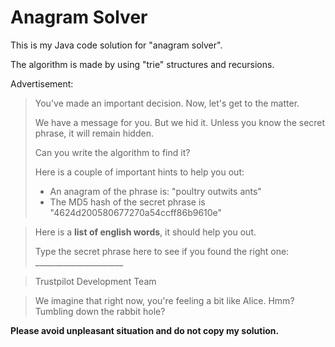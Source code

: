 # Anagram Solver



This is my Java code solution for "anagram solver".

The algorithm is made by using "trie" structures and recursions.

Advertisement:

>You've made an important decision. Now, let's get to the matter.
>
>We have a message for you. But we hid it. 
>Unless you know the secret phrase, it will remain hidden.
>
>Can you write the algorithm to find it?
>
>Here is a couple of important hints to help you out:
>- An anagram of the phrase is: "poultry outwits ants"
>- The MD5 hash of the secret phrase is "4624d200580677270a54ccff86b9610e"

>Here is a **list of english words**, it should help you out.
>
>Type the secret phrase here to see if you found the right one: ______________________

>Trustpilot Development Team 

>We imagine that right now, you're feeling a bit like Alice. Hmm? Tumbling down the rabbit hole?

**Please avoid unpleasant situation and do not copy my solution.**







